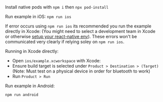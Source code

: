 Install native pods with `npm i` then `npx pod-install`

Run example in iOS:
`npm run ios`

If error occurs using `npm run ios` its recommended you run the example directly in Xcode: (You might need to select a development team in Xcode or otherwise [setup your react-native env](https://reactnative.dev/docs/environment-setup)). These errors won't be communicated very clearly if relying soley on `npm run ios`.

Running in Xcode directly:

- Open `ios/example.xcworkspace` with Xcode:
- Ensure build target is selected under `Product > Destination > (Target)` (Note: Must test on a physical device in order for bluetooth to work)
- Run `Product > Run`

Run example in Android:

`npm run android`
